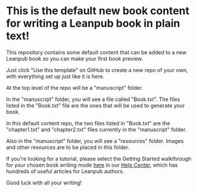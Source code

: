 # This is the default new book content for writing a Leanpub book in plain text!

This repository contains some default content that can be added to a new Leanpub book so you can make your first book preview.

Just click "Use this template" on GitHub to create a new repo of your own, with everything set up just like it is here.

At the top level of the repo will be a "manuscript" folder.

In the "manuscript" folder, you will see a file called "Book.txt". The files listed in the "Book.txt" file are the ones that will be used to generate your book.

In this default content repo, the two files listed in "Book.txt" are the "chapter1.txt" and "chapter2.txt" files currently in the "manuscript" folder.

Also in the "manuscript" folder, you will see a "resources" folder. Images and other resources are to be placed in this folder.

If you're looking for a tutorial, please select the Getting Started walkthrough for your chosen book writing mode [here](http://help.leanpub.com/en/articles/3088382-quick-walkthroughs-for-getting-started-on-a-leanpub-book) in our [Help Center](http://help.leanpub.com/en), which has hundreds of useful articles for Leanpub authors.

Good luck with all your writing!
